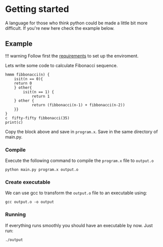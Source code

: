 # Getting started

A language for those who think python could be made a little bit more difficult. If you're new here check the example below.


## Example

!!! warning 
    Follow first the [requirements](src/requirements/#requirements) to set up the enviroment.

Lets write some code to calculate Fibonacci sequence.

    hmmm fibbonacci(n) {
        isit(n == 0){
        return 0
        } other{
            isit(n == 1) {
                return 1
        } other {
                return (fibbonacci(n-1) + fibbonacci(n-2))
        }}
    }
    c  fifty-fifty fibbonacci(35) 
    print(c)



Copy the block above and save in `program.x`. Save in the same directory of main.py.


### Compile

Execute the following command to compile the `program.x` file to `output.o`

    python main.py program.x output.o

### Create executable

We can use gcc to transform the `output.o` file to an executable using:

    gcc output.o -o output

### Running

If everything runs smoothly you should have an executable by now. Just run:

    ./output
